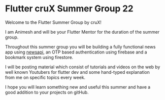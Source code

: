 # Flutter cruX Summer Group 22
Welcome to the Flutter Summer Group by cruX!

I am Animesh and will be your Flutter Mentor for the duration of the summer group. 

Throughout this summer group you will be building a fully functional news app using <a href="https://newsapi.org/">newsapi</a>, an OTP based authentication using firebase and a bookmark system using firestore.

I will be posting material which consist of tutorials and videos on the web by well known Youtubers for flutter dev and some hand-typed explanation from me on specific topics every week.

I hope you will learn something new and useful this summer and have a good addition to your projects on gitHub.